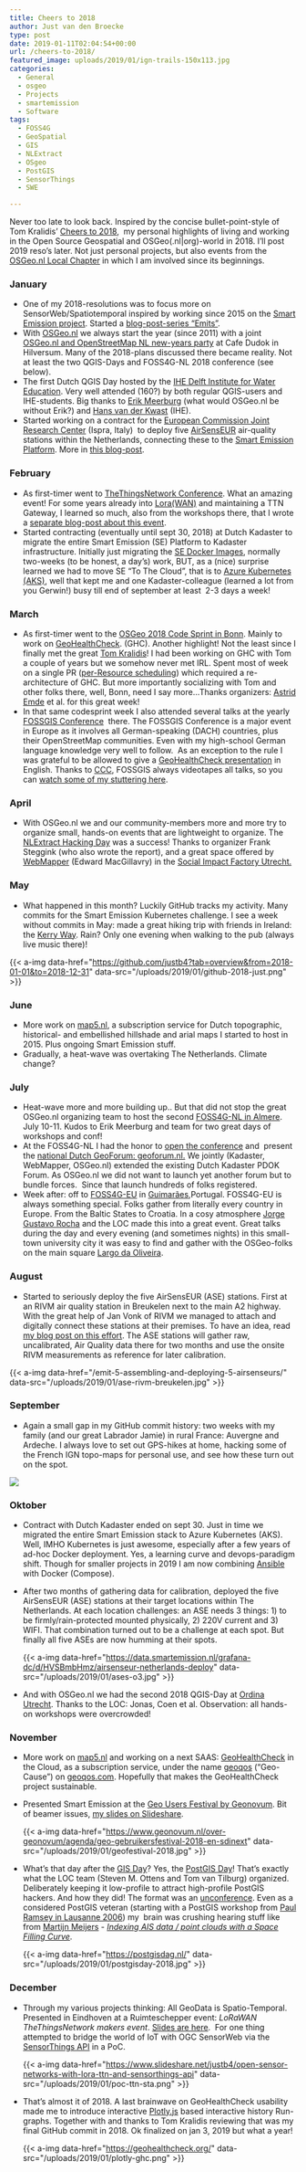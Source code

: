 ```yaml
---
title: Cheers to 2018
author: Just van den Broecke
type: post
date: 2019-01-11T02:04:54+00:00
url: /cheers-to-2018/
featured_image: uploads/2019/01/ign-trails-150x113.jpg
categories:
  - General
  - osgeo
  - Projects
  - smartemission
  - Software
tags:
  - FOSS4G
  - GeoSpatial
  - GIS
  - NLExtract
  - OSgeo
  - PostGIS
  - SensorThings
  - SWE

---
```

Never too late to look back. Inspired by the concise bullet-point-style of Tom Kralidis&#8217; [Cheers to 2018][1],  my personal highlights of living and working in the Open Source Geospatial and OSGeo(.nl|org)-world in 2018. I&#8217;ll post 2019 reso&#8217;s later. Not just personal projects, but also events from the [OSGeo.nl Local Chapter][2] in which I am involved since its beginnings.

### January

  * One of my 2018-resolutions was to focus more on SensorWeb/Spatiotemporal inspired by working since 2015 on the [Smart Emission project][3]. Started a [blog-post-series &#8220;Emits&#8221;][4].
  * With [OSGeo.nl][2] we always start the year (since 2011) with a joint [OSGeo.nl and OpenStreetMap NL new-years party][5] at Cafe Dudok in Hilversum. Many of the 2018-plans discussed there became reality. Not at least the two QGIS-Days and FOSS4G-NL 2018 conference (see below).
  * The first Dutch QGIS Day hosted by the [IHE Delft Institute for Water Education][6]. Very well attended (160?) by both regular QGIS-users and IHE-students. Big thanks to [Erik Meerburg][7] (what would OSGeo.nl be without Erik?) and [Hans van der Kwast][8] (IHE).
  * Started working on a contract for the [European Commission Joint Research Center][9] (Ispra, Italy)  to deploy five [AirSensEUR][10] air-quality stations within the Netherlands, connecting these to the [Smart Emission Platform][3]. More in [this blog-post][11].

### February

  * As first-timer went to [TheThingsNetwork Conference][12]. What an amazing event! For some years already into [Lora(WAN)][13] and maintaining a TTN Gateway, I learned so much, also from the workshops there, that I wrote a [separate blog-post about this event][14].
  * Started contracting (eventually until sept 30, 2018) at Dutch Kadaster to migrate the entire Smart Emission (SE) Platform to Kadaster infrastructure. Initially just migrating the [SE Docker Images][15], normally two-weeks (to be honest, a day&#8217;s) work, BUT, as a (nice) surprise learned we had to move SE &#8220;To The Cloud&#8221;, that is to [Azure Kubernetes (AKS)][16], well that kept me and one Kadaster-colleague (learned a lot from you Gerwin!) busy till end of september at least  2-3 days a week!

### March

  * As first-timer went to the [OSGeo 2018 Code Sprint in Bonn][17]. Mainly to work on [GeoHealthCheck][18]. (GHC). Another highlight! Not the least since I finally met the great [Tom Kralidis][19]! I had been working on GHC with Tom a couple of years but we somehow never met IRL. Spent most of week on a single PR ([per-Resource scheduling][20]) which required a re-architecture of GHC. But more importantly socializing with Tom and other folks there, well, Bonn, need I say more&#8230;Thanks organizers: [Astrid Emde][21] et al. for this great week!
  * In that same codesprint week I also attended several talks at the yearly [FOSSGIS Conference][22]  there. The FOSSGIS Conference is a major event in Europe as it involves all German-speaking (DACH) countries, plus their OpenStreetMap communities. Even with my high-school German language knowledge very well to follow.  As an exception to the rule I was grateful to be allowed to give a [GeoHealthCheck presentation][23] in English. Thanks to [CCC][24], FOSSGIS always videotapes all talks, so you can [watch some of my stuttering here][25].

### April

  * With OSGeo.nl we and our community-members more and more try to organize small, hands-on events that are lightweight to organize. The [NLExtract Hacking Day][26] was a success! Thanks to organizer Frank Steggink (who also wrote the report), and a great space offered by [WebMapper][27] (Edward MacGillavry) in the [Social Impact Factory Utrecht.][28]

### May

  * What happened in this month? Luckily GitHub tracks my activity. Many commits for the Smart Emission Kubernetes challenge. I see a week without commits in May: made a great hiking trip with friends in Ireland: the [Kerry Way][29]. Rain? Only one evening when walking to the pub (always live music there)!

  {{< a-img data-href="https://github.com/justb4?tab=overview&from=2018-01-01&to=2018-12-31" data-src="/uploads/2019/01/github-2018-just.png" >}}

### June

  * More work on [map5.nl][31], a subscription service for Dutch topographic, historical- and embellished hillshade and arial maps I started to host in 2015. Plus ongoing Smart Emission stuff.
  * Gradually, a heat-wave was overtaking The Netherlands. Climate change?

### July

  * Heat-wave more and more building up.. But that did not stop the great OSGeo.nl organizing team to host the second [FOSS4G-NL in Almere][32]. July 10-11. Kudos to Erik Meerburg and team for two great days of workshops and conf!
  * At the FOSS4G-NL I had the honor to [open the conference][33] and  present the [national Dutch GeoForum: geoforum.nl.][34] We jointly (Kadaster, WebMapper, OSGeo.nl) extended the existing Dutch Kadaster PDOK Forum. As OSGeo.nl we did not want to launch yet another forum but to bundle forces.  Since that launch hundreds of folks registered.
  * Week after: off to [FOSS4G-EU][35] in [Guimarães][53],Portugal. FOSS4G-EU is always something special. Folks gather from literally every country in Europe. From the Baltic States to Croatia. In a cosy atmosphere [Jorge Gustavo Rocha][36] and the LOC made this into a great event. Great talks during the day and every evening (and sometimes nights) in this small-town university city it was easy to find and gather with the OSGeo-folks on the main square [Largo da Oliveira][37].

### August

  * Started to seriously deploy the five AirSensEUR (ASE) stations. First at an RIVM air quality station in Breukelen next to the main A2 highway. With the great help of Jan Vonk of RIVM we managed to attach and digitally connect these stations at their premises. To have an idea, read [my blog post on this effort][11]. The ASE stations will gather raw, uncalibrated, Air Quality data there for two months and use the onsite RIVM measurements as reference for later calibration.

  {{< a-img data-href="/emit-5-assembling-and-deploying-5-airsenseurs/" data-src="/uploads/2019/01/ase-rivm-breukelen.jpg" >}}

### September

  * Again a small gap in my GitHub commit history: two weeks with my family (and our great Labrador Jamie) in rural France: Auvergne and Ardeche. I always love to set out GPS-hikes at home, hacking some of the French IGN topo-maps for personal use, and see how these turn out on the spot.

  ![ ](/uploads/2019/01/ign-trails.jpg)

### Oktober

  * Contract with Dutch Kadaster ended on sept 30. Just in time we migrated the entire Smart Emission stack to Azure Kubernetes (AKS). Well, IMHO Kubernetes is just awesome, especially after a few years of ad-hoc Docker deployment. Yes, a learning curve and devops-paradigm shift. Though for smaller projects in 2019 I am now combining [Ansible][38] with Docker (Compose).
  * After two months of gathering data for calibration, deployed the five AirSensEUR (ASE) stations at their target locations within The Netherlands. At each location challenges: an ASE needs 3 things: 1) to be firmly/rain-protected mounted physically, 2) 220V current and 3) WIFI. That combination turned out to be a challenge at each spot. But finally all five ASEs are now humming at their spots.

    {{< a-img data-href="https://data.smartemission.nl/grafana-dc/d/HVSBmbHmz/airsenseur-netherlands-deploy" data-src="/uploads/2019/01/ases-o3.jpg" >}}

  * And with OSGeo.nl we had the second 2018 QGIS-Day at [Ordina Utrecht][40]. Thanks to the LOC: Jonas, Coen et al. Observation: all hands-on workshops were overcrowded!

### November

  * More work on [map5.nl][31] and working on a next SAAS: [GeoHealthCheck][18] in the Cloud, as a subscription service, under the name [geoqos][41] (&#8220;Geo-Cause&#8221;) on [geoqos.com][41]. Hopefully that makes the GeoHealthCheck project sustainable.
  * Presented Smart Emission at the [Geo Users Festival by Geonovum][42]. Bit of beamer issues, [my slides on Slideshare][43].

    {{< a-img data-href="https://www.geonovum.nl/over-geonovum/agenda/geo-gebruikersfestival-2018-en-sdinext" data-src="/uploads/2019/01/geofestival-2018.jpg" >}}

  * What&#8217;s that day after the [GIS Day][44]? Yes, the [PostGIS Day][45]! That&#8217;s exactly what the LOC team (Steven M. Ottens and Tom van Tilburg) organized. Deliberately keeping it low-profile to attract high-profile PostGIS hackers. And how they did! The format was an [unconference][46]. Even as a considered PostGIS veteran (starting with a PostGIS workshop from [Paul Ramsey in Lausanne 2006][47]) my  brain was crushing hearing stuff like from [Martijn Meijers][48] - *[Indexing AIS data / point clouds with a Space Filling Curve][49]*.

    {{< a-img data-href="https://postgisdag.nl/" data-src="/uploads/2019/01/postgisday-2018.jpg" >}}

### December

  * Through my various projects thinking: All GeoData is Spatio-Temporal. Presented in Eindhoven at a Ruimteschepper event: _LoRaWAN TheThingsNetwork makers event_. [Slides are here][50].  For one thing attempted to bridge the world of IoT with OGC SensorWeb via the [SensorThings API][51] in a PoC.

    {{< a-img data-href="https://www.slideshare.net/justb4/open-sensor-networks-with-lora-ttn-and-sensorthings-api" data-src="/uploads/2019/01/poc-ttn-sta.png" >}}

  * That&#8217;s almost it of 2018. A last brainwave on GeoHealthCheck usability made me to introduce interactive [Plotly.js][52] based interactive history Run-graphs. Together with and thanks to Tom Kralidis reviewing that was my final GitHub commit in 2018. Ok finalized on jan 3, 2019 but what a year!

    {{< a-img data-href="https://geohealthcheck.org/" data-src="/uploads/2019/01/plotly-ghc.png" >}}

 [1]: http://www.kralidis.ca/blog/2018/12/28/cheers-to-2018/
 [2]: https://osgeo.nl
 [3]: https://data.smartemission.nl/
 [4]: https://justobjects.nl/category/smartemission/
 [5]: https://osgeo.nl/2018/02/verslag-nieuwjaarsborrel-2018/
 [6]: https://www.un-ihe.org/
 [7]: https://geo-academie.nl/erik/
 [8]: https://www.un-ihe.org/hans-van-der-kwast
 [9]: https://ec.europa.eu/jrc/en
 [10]: https://airsenseur.org/
 [11]: https://justobjects.nl/emit-5-assembling-and-deploying-5-airsenseurs/
 [12]: https://www.thethingsnetwork.org/conference/
 [13]: https://en.wikipedia.org/wiki/LoRa
 [14]: http://justobjects.nl/emit-3/
 [15]: https://cloud.docker.com/u/smartemission/
 [16]: https://azure.microsoft.com/en-us/services/kubernetes-service/
 [17]: https://wiki.osgeo.org/wiki/OSGeo_Code_Sprint_2018
 [18]: https://geohealthcheck.org/
 [19]: https://www.osgeo.org/member/tom-kralidis/
 [20]: https://github.com/geopython/GeoHealthCheck/pull/222
 [21]: https://wiki.osgeo.org/wiki/Astrid_Emde
 [22]: https://fossgis-konferenz.de/2018/
 [23]: https://geohealthcheck.org/presentation/#/
 [24]: https://www.ccc.de
 [25]: https://media.ccc.de/v/2018-5294-geohealthcheck
 [26]: https://osgeo.nl/2018/04/verslag-nlextract-hacking-day/
 [27]: https://www.webmapper.net/
 [28]: https://sifutrecht.nl/
 [29]: http://www.kerryway.com/
 [30]: https://github.com/justb4?tab=overview&from=2018-01-01&to=2018-12-31
 [31]: https://map5.nl
 [32]: https://foss4g.nl/
 [33]: https://www.slideshare.net/justb4/osgeonlopeningfoss4gnl2018
 [34]: https://geoforum.nl/
 [35]: https://foss4g-europe.osgeopt.pt/
 [36]: https://wiki.osgeo.org/wiki/Jorge_Gustavo_Rocha
 [37]: https://en.wikipedia.org/wiki/Historic_Centre_of_Guimar%C3%A3es
 [38]: https://www.ansible.com/
 [39]: https://data.smartemission.nl/grafana-dc/d/HVSBmbHmz/airsenseur-netherlands-deploy
 [40]: https://www.ordina.nl/
 [41]: https://geoqos.com
 [42]: https://www.geonovum.nl/over-geonovum/agenda/geo-gebruikersfestival-2018-en-sdinext
 [43]: https://www.slideshare.net/justb4/sensor-sdi-in-pdok-with-smart-emission-platform
 [44]: https://www.gisday.com/
 [45]: https://postgisdag.nl/
 [46]: https://en.wikipedia.org/wiki/Unconference
 [47]: http://2006.foss4g.org/contributionDisplay0b28.html?contribId=47&sessionId=61&confId=1
 [48]: http://www.gdmc.nl/martijn/
 [49]: https://www.google.com/search?q=Indexing+AIS+data+%2F+point+clouds+with+a+Space+Filling+Curve&ie=utf-8&oe=utf-8&aq=t&channel=rcs
 [50]: https://www.slideshare.net/justb4/open-sensor-networks-with-lora-ttn-and-sensorthings-api
 [51]: https://en.wikipedia.org/wiki/SensorThings_API
 [52]: https://plot.ly/javascript/
 [53]: https://en.wikipedia.org/wiki/Guimar%C3%A3es
